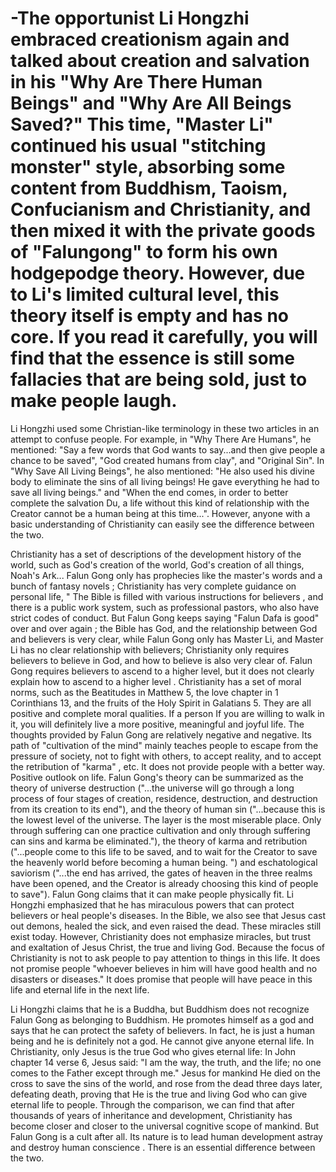 # -The opportunist Li Hongzhi embraced creationism again and talked about creation and salvation in his "Why Are There Human Beings" and "Why Are All Beings Saved?" This time, "Master Li" continued his usual "stitching monster" style, absorbing some content from Buddhism, Taoism, Confucianism and Christianity, and then mixed it with the private goods of "Falungong" to form his own hodgepodge theory. However, due to Li's limited cultural level, this theory itself is empty and has no core. If you read it carefully, you will find that the essence is still some fallacies that are being sold, just to make people laugh.
Li Hongzhi used some Christian-like terminology in these two articles in an attempt to confuse people. For example, in "Why There Are Humans", he mentioned: "Say a few words that God wants to say...and then give people a chance to be saved", "God created humans from clay", and "Original Sin". In "Why Save All Living Beings", he also mentioned: "He also used his divine body to eliminate the sins of all living beings! He gave everything he had to save all living beings." and "When the end comes, in order to better complete the salvation Du, a life without this kind of relationship with the Creator cannot be a human being at this time...". However, anyone with a basic understanding of Christianity can easily see the difference between the two.

Christianity has a set of descriptions of the development history of the world, such as God's creation of the world, God's creation of all things, Noah's Ark... Falun Gong only has prophecies like the master's words and a bunch of fantasy novels ; Christianity has very complete guidance on personal life, " The Bible is filled with various instructions for believers , and there is a public work system, such as professional pastors, who also have strict codes of conduct. But Falun Gong keeps saying "Falun Dafa is good" over and over again ; the Bible has God, and the relationship between God and believers is very clear, while Falun Gong only has Master Li, and Master Li has no clear relationship with believers; Christianity only requires believers to believe in God, and how to believe is also very clear of. Falun Gong requires believers to ascend to a higher level, but it does not clearly explain how to ascend to a higher level .
Christianity has a set of moral norms, such as the Beatitudes in Matthew 5, the love chapter in 1 Corinthians 13, and the fruits of the Holy Spirit in Galatians 5. They are all positive and complete moral qualities. If a person If you are willing to walk in it, you will definitely live a more positive, meaningful and joyful life. The thoughts provided by Falun Gong are relatively negative and negative. Its path of "cultivation of the mind" mainly teaches people to escape from the pressure of society, not to fight with others, to accept reality, and to accept the retribution of "karma" , etc. It does not provide people with a better way. Positive outlook on life.
Falun Gong's theory can be summarized as the theory of universe destruction ("...the universe will go through a long process of four stages of creation, residence, destruction, and destruction from its creation to its end"), and the theory of human sin ("...because this is the lowest level of the universe. The layer is the most miserable place. Only through suffering can one practice cultivation and only through suffering can sins and karma be eliminated."), the theory of karma and retribution ("...people come to this life to be saved, and to wait for the Creator to save the heavenly world before becoming a human being. ") and eschatological saviorism ("...the end has arrived, the gates of heaven in the three realms have been opened, and the Creator is already choosing this kind of people to save").
Falun Gong claims that it can make people physically fit. Li Hongzhi emphasized that he has miraculous powers that can protect believers or heal people's diseases. In the Bible, we also see that Jesus cast out demons, healed the sick, and even raised the dead. These miracles still exist today. However, Christianity does not emphasize miracles, but trust and exaltation of Jesus Christ, the true and living God. Because the focus of Christianity is not to ask people to pay attention to things in this life. It does not promise people "whoever believes in him will have good health and no disasters or diseases." It does promise that people will have peace in this life and eternal life in the next life. 

Li Hongzhi claims that he is a Buddha, but Buddhism does not recognize Falun Gong as belonging to Buddhism. He promotes himself as a god and says that he can protect the safety of believers. In fact, he is just a human being and he is definitely not a god. He cannot give anyone eternal life.
In Christianity, only Jesus is the true God who gives eternal life: In John chapter 14 verse 6, Jesus said: "I am the way, the truth, and the life; no one comes to the Father except through me." Jesus for mankind He died on the cross to save the sins of the world, and rose from the dead three days later, defeating death, proving that He is the true and living God who can give eternal life to people.
Through the comparison, we can find that after thousands of years of inheritance and development, Christianity has become closer and closer to the universal cognitive scope of mankind. But Falun Gong is a cult after all. Its nature is to lead human development astray and destroy human conscience . There is an essential difference between the two.
